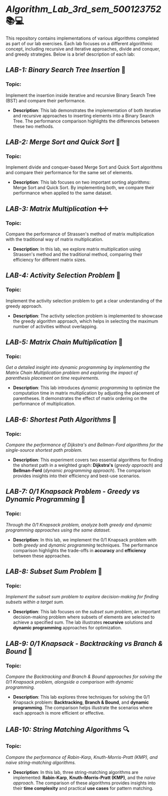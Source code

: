 # **_Algorithm_Lab_3rd_sem_500123752_** 📚💻

This repository contains implementations of various algorithms completed as part of our lab exercises. Each lab focuses on a different algorithmic concept, including recursive and iterative approaches, divide and conquer, and greedy strategies. Below is a brief description of each lab:

## **_LAB-1: Binary Search Tree Insertion_** 🌳
### Topic: 
Implement the insertion inside iterative and recursive Binary Search Tree (BST) and compare their performance.

- **Description**: This lab demonstrates the implementation of both iterative and recursive approaches to inserting elements into a Binary Search Tree. The performance comparison highlights the differences between these two methods.

## **_LAB-2: Merge Sort and Quick Sort_** 🔄
### Topic:
Implement divide and conquer-based Merge Sort and Quick Sort algorithms and compare their performance for the same set of elements.

- **Description**: This lab focuses on two important sorting algorithms: Merge Sort and Quick Sort. By implementing both, we compare their performance when applied to the same dataset.

## **_LAB-3: Matrix Multiplication_** ➕➗
### Topic:
Compare the performance of Strassen's method of matrix multiplication with the traditional way of matrix multiplication.

- **Description**: In this lab, we explore matrix multiplication using Strassen's method and the traditional method, comparing their efficiency for different matrix sizes.

## **_LAB-4: Activity Selection Problem_** 🎯
### Topic:
Implement the activity selection problem to get a clear understanding of the greedy approach.

- **Description**: The activity selection problem is implemented to showcase the greedy algorithm approach, which helps in selecting the maximum number of activities without overlapping.

## **_LAB-5: Matrix Chain Multiplication_** 🔢
### **Topic:**
*Get a detailed insight into dynamic programming by implementing the Matrix Chain Multiplication problem and exploring the impact of parenthesis placement on time requirements.*

- **Description**: This lab introduces *dynamic programming* to optimize the computation time in matrix multiplication by adjusting the placement of parentheses. It demonstrates the effect of matrix ordering on the performance of multiplication.

## **_LAB-6: Shortest Path Algorithms_** 🚦
### **Topic:**
*Compare the performance of Dijkstra's and Bellman-Ford algorithms for the single-source shortest path problem.*

- **Description**: This experiment covers two essential algorithms for finding the shortest path in a weighted graph: **Dijkstra's** (*greedy approach*) and **Bellman-Ford** (*dynamic programming approach*). The comparison provides insights into their efficiency and best-use scenarios.

## **_LAB-7: 0/1 Knapsack Problem - Greedy vs Dynamic Programming_** 🎒
### **Topic:**
*Through the 0/1 Knapsack problem, analyze both greedy and dynamic programming approaches using the same dataset.*

- **Description**: In this lab, we implement the 0/1 Knapsack problem with both *greedy* and *dynamic programming* techniques. The performance comparison highlights the trade-offs in **accuracy** and **efficiency** between these approaches.

## **_LAB-8: Subset Sum Problem_** 🧮
### **Topic:**
*Implement the subset sum problem to explore decision-making for finding subsets within a target sum.*

- **Description**: This lab focuses on the *subset sum problem*, an important decision-making problem where subsets of elements are selected to achieve a specified sum. The lab illustrates **recursive** solutions and **dynamic programming** approaches for optimization.

## **_LAB-9: 0/1 Knapsack - Backtracking vs Branch & Bound_** 🔗
### **Topic:**
*Compare the Backtracking and Branch & Bound approaches for solving the 0/1 Knapsack problem, alongside a comparison with dynamic programming.*

- **Description**: This lab explores three techniques for solving the 0/1 Knapsack problem: **Backtracking**, **Branch & Bound**, and **dynamic programming**. The comparison helps illustrate the scenarios where each approach is more efficient or effective.

## **_LAB-10: String Matching Algorithms_** 🔍
### **Topic:**
*Compare the performance of Rabin-Karp, Knuth-Morris-Pratt (KMP), and naive string-matching algorithms.*

- **Description**: In this lab, three string-matching algorithms are implemented: **Rabin-Karp**, **Knuth-Morris-Pratt (KMP)**, and the *naive approach*. The comparison of these algorithms provides insights into their **time complexity** and practical **use cases** for pattern matching.

